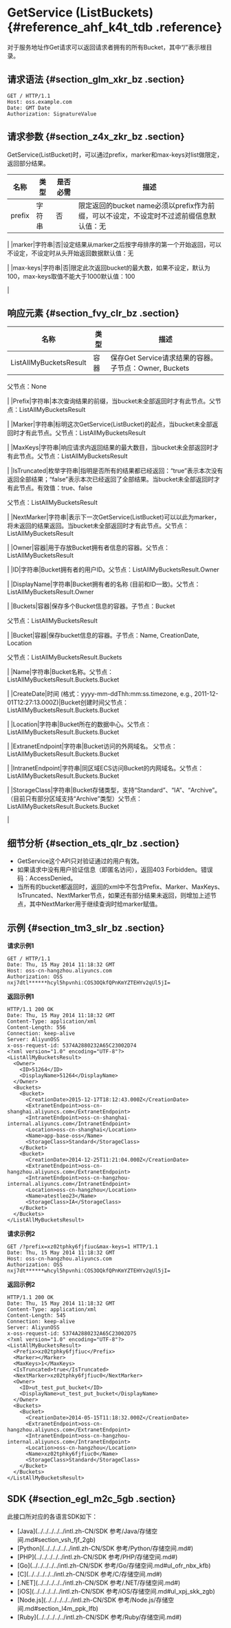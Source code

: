 # GetService \(ListBuckets\) {#reference_ahf_k4t_tdb .reference}

对于服务地址作Get请求可以返回请求者拥有的所有Bucket，其中“/”表示根目录。

## 请求语法 {#section_glm_xkr_bz .section}

```
GET / HTTP/1.1
Host: oss.example.com
Date: GMT Date
Authorization: SignatureValue
```

## 请求参数 {#section_z4x_zkr_bz .section}

GetService\(ListBucket\)时，可以通过prefix，marker和max-keys对list做限定，返回部分结果。

|名称|类型|是否必需|描述|
|--|--|----|--|
|prefix|字符串|否|限定返回的bucket name必须以prefix作为前缀，可以不设定，不设定时不过滤前缀信息默认值：无

|
|marker|字符串|否|设定结果从marker之后按字母排序的第一个开始返回，可以不设定，不设定时从头开始返回数据默认值：无

|
|max-keys|字符串|否|限定此次返回bucket的最大数，如果不设定，默认为100，max-keys取值不能大于1000默认值：100

|

## 响应元素 {#section_fvy_clr_bz .section}

|名称|类型|描述|
|--|--|--|
|ListAllMyBucketsResult|容器|保存Get Service请求结果的容器。子节点：Owner, Buckets

父节点：None

|
|Prefix|字符串|本次查询结果的前缀，当bucket未全部返回时才有此节点。父节点：ListAllMyBucketsResult

|
|Marker|字符串|标明这次GetService\(ListBucket\)的起点，当bucket未全部返回时才有此节点。父节点：ListAllMyBucketsResult

|
|MaxKeys|字符串|响应请求内返回结果的最大数目，当bucket未全部返回时才有此节点。父节点：ListAllMyBucketsResult

|
|IsTruncated|枚举字符串|指明是否所有的结果都已经返回：“true”表示本次没有返回全部结果；“false”表示本次已经返回了全部结果。当bucket未全部返回时才有此节点。有效值：true、false

父节点：ListAllMyBucketsResult

|
|NextMarker|字符串|表示下一次GetService\(ListBucket\)可以以此为marker，将未返回的结果返回。当bucket未全部返回时才有此节点。父节点：ListAllMyBucketsResult

|
|Owner|容器|用于存放Bucket拥有者信息的容器。父节点：ListAllMyBucketsResult

|
|ID|字符串|Bucket拥有者的用户ID。父节点：ListAllMyBucketsResult.Owner

|
|DisplayName|字符串|Bucket拥有者的名称 \(目前和ID一致\)。父节点：ListAllMyBucketsResult.Owner

|
|Buckets|容器|保存多个Bucket信息的容器。子节点：Bucket

父节点：ListAllMyBucketsResult

|
|Bucket|容器|保存bucket信息的容器。子节点：Name, CreationDate, Location

父节点：ListAllMyBucketsResult.Buckets

|
|Name|字符串|Bucket名称。父节点：ListAllMyBucketsResult.Buckets.Bucket

|
|CreateDate|时间 \(格式：yyyy-mm-ddThh:mm:ss.timezone, e.g., 2011-12-01T12:27:13.000Z\)|Bucket创建时间父节点：ListAllMyBucketsResult.Buckets.Bucket

|
|Location|字符串|Bucket所在的数据中心。父节点：ListAllMyBucketsResult.Buckets.Bucket

|
|ExtranetEndpoint|字符串|Bucket访问的外网域名。 父节点：ListAllMyBucketsResult.Buckets.Bucket

|
|IntranetEndpoint|字符串|同区域ECS访问Bucket的内网域名。父节点：ListAllMyBucketsResult.Buckets.Bucket

|
|StorageClass|字符串|Bucket存储类型，支持“Standard”、“IA”、“Archive”。（目前只有部分区域支持“Archive”类型）父节点：ListAllMyBucketsResult.Buckets.Bucket

|

## 细节分析 {#section_ets_qlr_bz .section}

-   GetService这个API只对验证通过的用户有效。
-   如果请求中没有用户验证信息（即匿名访问），返回403 Forbidden。错误码：AccessDenied。
-   当所有的bucket都返回时，返回的xml中不包含Prefix、Marker、MaxKeys、IsTruncated、NextMarker节点，如果还有部分结果未返回，则增加上述节点，其中NextMarker用于继续查询时给marker赋值。

## 示例 {#section_tm3_slr_bz .section}

**请求示例1**

```
GET / HTTP/1.1
Date: Thu, 15 May 2014 11:18:32 GMT
Host: oss-cn-hangzhou.aliyuncs.com
Authorization: OSS nxj7dtl******hcyl5hpvnhi:COS3OQkfQPnKmYZTEHYv2qUl5jI=
```

**返回示例1**

```
HTTP/1.1 200 OK
Date: Thu, 15 May 2014 11:18:32 GMT
Content-Type: application/xml
Content-Length: 556
Connection: keep-alive
Server: AliyunOSS
x-oss-request-id: 5374A2880232A65C23002D74
<?xml version="1.0" encoding="UTF-8"?>
<ListAllMyBucketsResult>
  <Owner>
    <ID>51264</ID>
    <DisplayName>51264</DisplayName>
  </Owner>
  <Buckets>
    <Bucket>
      <CreationDate>2015-12-17T18:12:43.000Z</CreationDate>
      <ExtranetEndpoint>oss-cn-shanghai.aliyuncs.com</ExtranetEndpoint>
      <IntranetEndpoint>oss-cn-shanghai-internal.aliyuncs.com</IntranetEndpoint>
      <Location>oss-cn-shanghai</Location>
      <Name>app-base-oss</Name>
      <StorageClass>Standard</StorageClass>
    </Bucket>
    <Bucket>
      <CreationDate>2014-12-25T11:21:04.000Z</CreationDate>
      <ExtranetEndpoint>oss-cn-hangzhou.aliyuncs.com</ExtranetEndpoint>
      <IntranetEndpoint>oss-cn-hangzhou-internal.aliyuncs.com</IntranetEndpoint>
      <Location>oss-cn-hangzhou</Location>
      <Name>atestleo23</Name>
      <StorageClass>IA</StorageClass>
    </Bucket>
  </Buckets>
</ListAllMyBucketsResult>
```

**请求示例2**

```
GET /?prefix=xz02tphky6fjfiuc&max-keys=1 HTTP/1.1
Date: Thu, 15 May 2014 11:18:32 GMT
Host: oss-cn-hangzhou.aliyuncs.com
Authorization: OSS nxj7dt******whcyl5hpvnhi:COS3OQkfQPnKmYZTEHYv2qUl5jI=
```

**返回示例2**

```
HTTP/1.1 200 OK
Date: Thu, 15 May 2014 11:18:32 GMT
Content-Type: application/xml
Content-Length: 545
Connection: keep-alive
Server: AliyunOSS
x-oss-request-id: 5374A2880232A65C23002D75
<?xml version="1.0" encoding="UTF-8"?>
<ListAllMyBucketsResult>
  <Prefix>xz02tphky6fjfiuc</Prefix>
  <Marker></Marker>
  <MaxKeys>1</MaxKeys>
  <IsTruncated>true</IsTruncated>
  <NextMarker>xz02tphky6fjfiuc0</NextMarker>
  <Owner>
    <ID>ut_test_put_bucket</ID>
    <DisplayName>ut_test_put_bucket</DisplayName>
  </Owner>
  <Buckets>
    <Bucket>
      <CreationDate>2014-05-15T11:18:32.000Z</CreationDate>
      <ExtranetEndpoint>oss-cn-hangzhou.aliyuncs.com</ExtranetEndpoint>
      <IntranetEndpoint>oss-cn-hangzhou-internal.aliyuncs.com</IntranetEndpoint>
      <Location>oss-cn-hangzhou</Location>
      <Name>xz02tphky6fjfiuc0</Name>
      <StorageClass>Standard</StorageClass>
    </Bucket>
  </Buckets>
</ListAllMyBucketsResult>
```

## SDK {#section_egl_m2c_5gb .section}

此接口所对应的各语言SDK如下：

-   [Java](../../../../../intl.zh-CN/SDK 参考/Java/存储空间.md#section_vsh_fjf_2gb)
-   [Python](../../../../../intl.zh-CN/SDK 参考/Python/存储空间.md#)
-   [PHP](../../../../../intl.zh-CN/SDK 参考/PHP/存储空间.md#)
-   [Go](../../../../../intl.zh-CN/SDK 参考/Go/存储空间.md#ul_ofr_nbx_kfb)
-   [C](../../../../../intl.zh-CN/SDK 参考/C/存储空间.md#)
-   [.NET](../../../../../intl.zh-CN/SDK 参考/.NET/存储空间.md#)
-   [iOS](../../../../../intl.zh-CN/SDK 参考/iOS/存储空间.md#ul_xpj_skk_zgb)
-   [Node.js](../../../../../intl.zh-CN/SDK 参考/Node.js/存储空间.md#section_l4m_ppk_lfb)
-   [Ruby](../../../../../intl.zh-CN/SDK 参考/Ruby/存储空间.md#)

